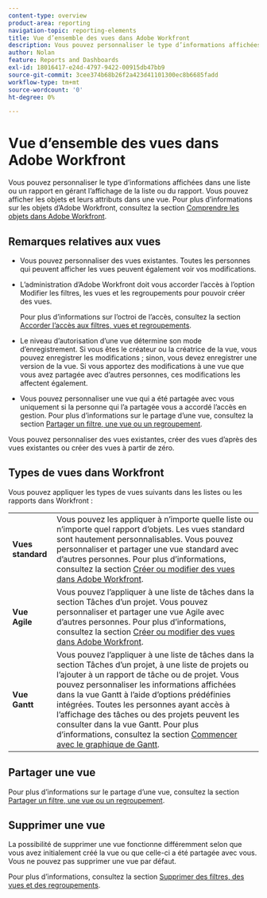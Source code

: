```yaml
---
content-type: overview
product-area: reporting
navigation-topic: reporting-elements
title: Vue d’ensemble des vues dans Adobe Workfront
description: Vous pouvez personnaliser le type d’informations affichées dans une liste ou un rapport en gérant l’affichage de la liste ou du rapport. Vous pouvez afficher les objets et leurs attributs dans une vue.
author: Nolan
feature: Reports and Dashboards
exl-id: 18016417-e24d-4797-9422-00915db47bb9
source-git-commit: 3cee374b68b26f2a423d41101300ec8b6685fadd
workflow-type: tm+mt
source-wordcount: '0'
ht-degree: 0%

---
```


# Vue d’ensemble des vues dans Adobe Workfront

<!--Audited: 11/2024-->

Vous pouvez personnaliser le type d’informations affichées dans une liste ou un rapport en gérant l’affichage de la liste ou du rapport. Vous pouvez afficher les objets et leurs attributs dans une vue. Pour plus d’informations sur les objets d’Adobe Workfront, consultez la section [Comprendre les objets dans Adobe Workfront](../../../workfront-basics/navigate-workfront/workfront-navigation/understand-objects.md).

## Remarques relatives aux vues

* Vous pouvez personnaliser des vues existantes. Toutes les personnes qui peuvent afficher les vues peuvent également voir vos modifications.
* L’administration d’Adobe Workfront doit vous accorder l’accès à l’option Modifier les filtres, les vues et les regroupements pour pouvoir créer des vues.

  Pour plus d’informations sur l’octroi de l’accès, consultez la section [Accorder l’accès aux filtres, vues et regroupements](../../../administration-and-setup/add-users/configure-and-grant-access/grant-access-fvg.md).

* Le niveau d’autorisation d’une vue détermine son mode d’enregistrement. Si vous êtes le créateur ou la créatrice de la vue, vous pouvez enregistrer les modifications ; sinon, vous devez enregistrer une version de la vue. Si vous apportez des modifications à une vue que vous avez partagée avec d’autres personnes, ces modifications les affectent également.
* Vous pouvez personnaliser une vue qui a été partagée avec vous uniquement si la personne qui l’a partagée vous a accordé l’accès en gestion. Pour plus d’informations sur le partage d’une vue, consultez la section [Partager un filtre, une vue ou un regroupement](../../../reports-and-dashboards/reports/reporting-elements/share-filter-view-grouping.md).

Vous pouvez personnaliser des vues existantes, créer des vues d’après des vues existantes ou créer des vues à partir de zéro.

## Types de vues dans Workfront

Vous pouvez appliquer les types de vues suivants dans les listes ou les rapports dans Workfront :

<table style="table-layout:auto">
    <tr>
        <td><strong>Vues standard</strong></td>
        <td>Vous pouvez les appliquer à n’importe quelle liste ou n’importe quel rapport d’objets. Les vues standard sont hautement personnalisables. Vous pouvez personnaliser et partager une vue standard avec d’autres personnes. Pour plus d’informations, consultez la section <a href="/help/quicksilver/reports-and-dashboards/reports/reporting-elements/create-edit-views.md">Créer ou modifier des vues dans Adobe Workfront</a>.</td>
    </tr>
    <tr>
        <td><strong>Vue Agile</strong></td>
        <td>Vous pouvez l’appliquer à une liste de tâches dans la section Tâches d’un projet. Vous pouvez personnaliser et partager une vue Agile avec d’autres personnes. Pour plus d’informations, consultez la section <a href="/help/quicksilver/reports-and-dashboards/reports/reporting-elements/create-edit-views.md">Créer ou modifier des vues dans Adobe Workfront</a>.</td>
    </tr>
    <tr>
        <td><strong>Vue Gantt</strong></td>
        <td>Vous pouvez l’appliquer à une liste de tâches dans la section Tâches d’un projet, à une liste de projets ou l’ajouter à un rapport de tâche ou de projet. Vous pouvez personnaliser les informations affichées dans la vue Gantt à l’aide d’options prédéfinies intégrées. Toutes les personnes ayant accès à l’affichage des tâches ou des projets peuvent les consulter dans la vue Gantt. Pour plus d’informations, consultez la section <a href="/help/quicksilver/manage-work/gantt-chart/use-the-gantt-chart/get-started-with-gantt.md">Commencer avec le graphique de Gantt</a>.</td>
       </tr>
</table>

<!--NOTE FOR MAYBE LATER: consider adding calendar and board views, or Milestone view (not customizable) to this list of views (above)?! -->

## Partager une vue

Pour plus d’informations sur le partage d’une vue, consultez la section [Partager un filtre, une vue ou un regroupement](../../../reports-and-dashboards/reports/reporting-elements/share-filter-view-grouping.md).

## Supprimer une vue

La possibilité de supprimer une vue fonctionne différemment selon que vous avez initialement créé la vue ou que celle-ci a été partagée avec vous. Vous ne pouvez pas supprimer une vue par défaut.

Pour plus d’informations, consultez la section [Supprimer des filtres, des vues et des regroupements](../../../reports-and-dashboards/reports/reporting-elements/remove-filters-views-groupings.md).


